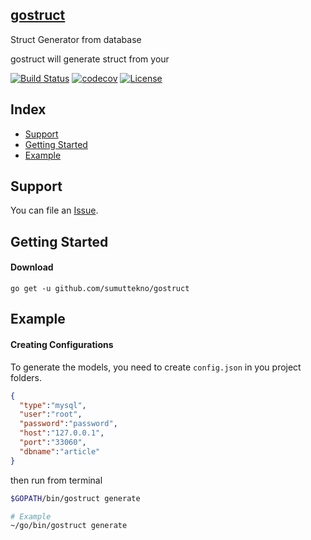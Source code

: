 ## [gostruct](#)

Struct Generator from database

gostruct will generate struct from your

[![Build Status](https://travis-ci.org/sumuttekno/gostruct.svg?branch=master)](https://travis-ci.org/sumuttekno/gostruct)
[![codecov](https://codecov.io/gh/sumuttekno/gostruct/branch/master/graph/badge.svg)](https://codecov.io/gh/sumuttekno/gostruct)
[![License](https://img.shields.io/github/license/mashape/apistatus.svg)](https://github.com/sumuttekno/gostruct/blob/master/LICENSE)

## Index

* [Support](#support)
* [Getting Started](#getting-started)
* [Example](#example)
 


## Support

You can file an [Issue](https://github.com/sumuttekno/gostruct/issues/new).



## Getting Started

#### Download

```shell
go get -u github.com/sumuttekno/gostruct
```
## Example

#### Creating Configurations
To generate the models, you need to create `config.json` in you project folders.

```json
{
  "type":"mysql",
  "user":"root",
  "password":"password",
  "host":"127.0.0.1",
  "port":"33060",
  "dbname":"article"
}
```
then run from terminal

```bash
$GOPATH/bin/gostruct generate

# Example
~/go/bin/gostruct generate
```

